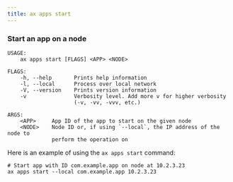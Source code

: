 ```yaml
---
title: ax apps start
---
```


### Start an app on a node

```text
USAGE:
    ax apps start [FLAGS] <APP> <NODE>

FLAGS:
    -h, --help       Prints help information
    -l, --local      Process over local network
    -V, --version    Prints version information
    -v               Verbosity level. Add more v for higher verbosity
                     (-v, -vv, -vvv, etc.)

ARGS:
    <APP>     App ID of the app to start on the given node
    <NODE>    Node ID or, if using `--local`, the IP address of the node to
              perform the operation on
```

Here is an example of using the `ax apps start` command:

```text
# Start app with ID com.example.app on node at 10.2.3.23
ax apps start --local com.example.app 10.2.3.23
```
